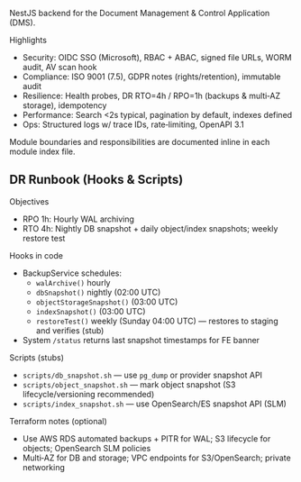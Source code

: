 NestJS backend for the Document Management & Control Application (DMS).

Highlights
- Security: OIDC SSO (Microsoft), RBAC + ABAC, signed file URLs, WORM audit, AV scan hook
- Compliance: ISO 9001 (7.5), GDPR notes (rights/retention), immutable audit
- Resilience: Health probes, DR RTO=4h / RPO=1h (backups & multi‑AZ storage), idempotency
- Performance: Search <2s typical, pagination by default, indexes defined
- Ops: Structured logs w/ trace IDs, rate‑limiting, OpenAPI 3.1

Module boundaries and responsibilities are documented inline in each module index file.

## DR Runbook (Hooks & Scripts)

Objectives
- RPO 1h: Hourly WAL archiving
- RTO 4h: Nightly DB snapshot + daily object/index snapshots; weekly restore test

Hooks in code
- BackupService schedules:
  - `walArchive()` hourly
  - `dbSnapshot()` nightly (02:00 UTC)
  - `objectStorageSnapshot()` (03:00 UTC)
  - `indexSnapshot()` (03:00 UTC)
  - `restoreTest()` weekly (Sunday 04:00 UTC) — restores to staging and verifies (stub)
- System `/status` returns last snapshot timestamps for FE banner

Scripts (stubs)
- `scripts/db_snapshot.sh` — use `pg_dump` or provider snapshot API
- `scripts/object_snapshot.sh` — mark object snapshot (S3 lifecycle/versioning recommended)
- `scripts/index_snapshot.sh` — use OpenSearch/ES snapshot API (SLM)

Terraform notes (optional)
- Use AWS RDS automated backups + PITR for WAL; S3 lifecycle for objects; OpenSearch SLM policies
- Multi‑AZ for DB and storage; VPC endpoints for S3/OpenSearch; private networking

